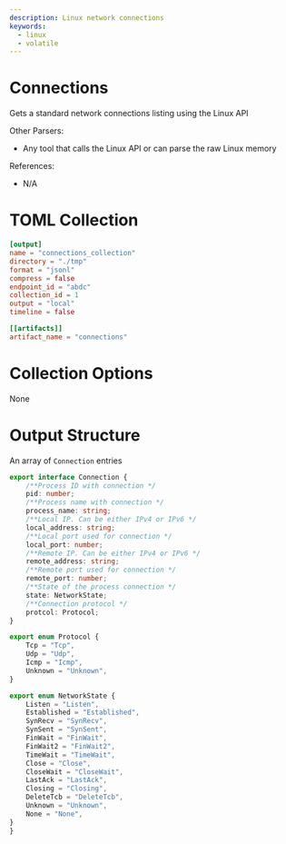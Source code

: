 ```yaml
---
description: Linux network connections
keywords:
  - linux
  - volatile
---
```


# Connections

Gets a standard network connections listing using the Linux API

Other Parsers:

- Any tool that calls the Linux API or can parse the raw Linux memory

References:

- N/A

# TOML Collection

```toml
[output]
name = "connections_collection"
directory = "./tmp"
format = "jsonl"
compress = false
endpoint_id = "abdc"
collection_id = 1
output = "local"
timeline = false

[[artifacts]]
artifact_name = "connections"
```

# Collection Options

None

# Output Structure

An array of `Connection` entries

```typescript
export interface Connection {
    /**Process ID with connection */
    pid: number;
    /**Process name with connection */
    process_name: string;
    /**Local IP. Can be either IPv4 or IPv6 */
    local_address: string;
    /**Local port used for connection */
    local_port: number;
    /**Remote IP. Can be either IPv4 or IPv6 */
    remote_address: string;
    /**Remote port used for connection */
    remote_port: number;
    /**State of the process connection */
    state: NetworkState;
    /**Connection protocol */
    protcol: Protocol;
}

export enum Protocol {
    Tcp = "Tcp",
    Udp = "Udp",
    Icmp = "Icmp",
    Unknown = "Unknown",
}

export enum NetworkState {
    Listen = "Listen",
    Established = "Established",
    SynRecv = "SynRecv",
    SynSent = "SynSent",
    FinWait = "FinWait",
    FinWait2 = "FinWait2",
    TimeWait = "TimeWait",
    Close = "Close",
    CloseWait = "CloseWait",
    LastAck = "LastAck",
    Closing = "Closing",
    DeleteTcb = "DeleteTcb",
    Unknown = "Unknown",
    None = "None",
}
}
```
